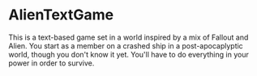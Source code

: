 # AlienTextGame

This is a text-based game set in a world inspired by a mix of Fallout and Alien.
You start as a member on a crashed ship in a post-apocaplyptic world, though you don't know it yet.
You'll have to do everything in your power in order to survive.

